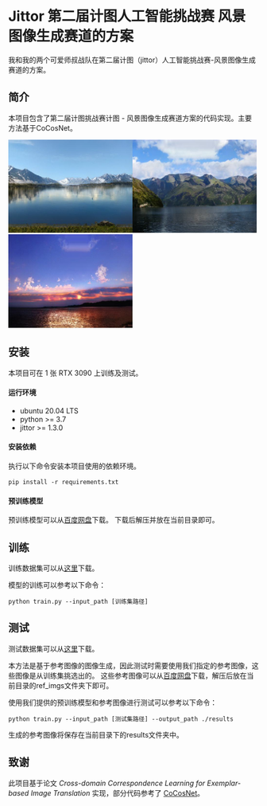 # Jittor 第二届计图人工智能挑战赛 风景图像生成赛道的方案
我和我的两个可爱师叔战队在第二届计图（jittor）人工智能挑战赛-风景图像生成赛道的方案。


## 简介

本项目包含了第二届计图挑战赛计图 - 风景图像生成赛道方案的代码实现。主要方法基于CoCosNet。 

<img src='./selects/1.jpg' width=250/><img src='./selects/2.jpg' width=250/><img src='./selects/3.jpg' width=250/>
## 安装 

本项目可在 1 张 RTX 3090 上训练及测试。

#### 运行环境
- ubuntu 20.04 LTS
- python >= 3.7
- jittor >= 1.3.0

#### 安装依赖
执行以下命令安装本项目使用的依赖环境。
```
pip install -r requirements.txt
```

#### 预训练模型
预训练模型可以从[百度网盘](https://pan.baidu.com/s/1fW-kj4wW6K4vAoQ1qXzPZA?pwd=2ouv)下载。
下载后解压并放在当前目录即可。


## 训练

训练数据集可以从[这里](https://cloud.tsinghua.edu.cn/f/1d734cbb68b545d6bdf2/?dl=1)下载。

模型的训练可以参考以下命令：

```
python train.py --input_path [训练集路径]
```                    

## 测试

测试数据集可以从[这里](https://cloud.tsinghua.edu.cn/f/980d8204f38e4dfebbc8/?dl=1)下载。

本方法是基于参考图像的图像生成，因此测试时需要使用我们指定的参考图像，这些图像是从训练集挑选出的。
这些参考图像可以从[百度网盘](https://pan.baidu.com/share/init?surl=QqUV49nhebYC5EV8Iync9w&pwd=2v0q)下载，解压后放在当前目录的ref_imgs文件夹下即可。

使用我们提供的预训练模型和参考图像进行测试可以参考以下命令：
```
python train.py --input_path [测试集路径] --output_path ./results
```             
生成的参考图像将保存在当前目录下的results文件夹中。

## 致谢

此项目基于论文 *Cross-domain Correspondence Learning for Exemplar-based Image Translation* 实现，部分代码参考了 [CoCosNet](https://github.com/microsoft/CoCosNet)。
